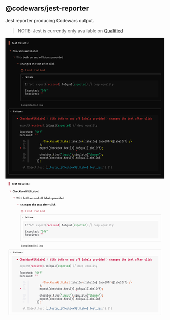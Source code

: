 ## @codewars/jest-reporter

Jest reporter producing Codewars output.

> NOTE: Jest is currently only available on [Qualified](https://www.qualified.io/)

<img src="https://raw.githubusercontent.com/codewars/jest-reporter/master/images/dark.png" width="500px" />
<img src="https://raw.githubusercontent.com/codewars/jest-reporter/master/images/light.png" width="500px" />
